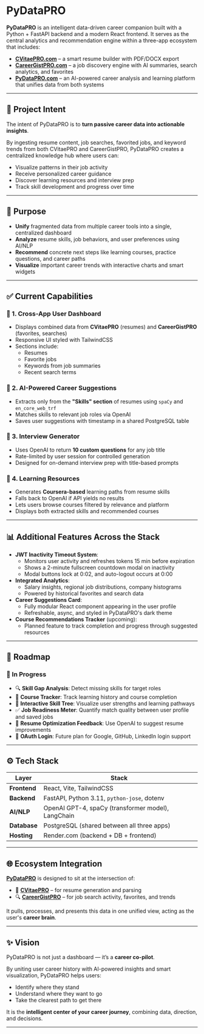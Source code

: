 # PyDataPRO

**PyDataPRO** is an intelligent data-driven career companion built with a Python + FastAPI backend and a modern React frontend. It serves as the central analytics and recommendation engine within a three-app ecosystem that includes:

- [**CVitaePRO.com**](https://www.cvitaepro.com) – a smart resume builder with PDF/DOCX export
- [**CareerGistPRO.com**](https://www.careergistpro.com) – a job discovery engine with AI summaries, search analytics, and favorites
- [**PyDataPRO.com**](https://www.pydatapro.com) – an AI-powered career analysis and learning platform that unifies data from both systems

---

## 🚀 Project Intent

The intent of PyDataPRO is to **turn passive career data into actionable insights**.

By ingesting resume content, job searches, favorited jobs, and keyword trends from both CVitaePRO and CareerGistPRO, PyDataPRO creates a centralized knowledge hub where users can:

- Visualize patterns in their job activity
- Receive personalized career guidance
- Discover learning resources and interview prep
- Track skill development and progress over time

---

## 🎯 Purpose

- **Unify** fragmented data from multiple career tools into a single, centralized dashboard
- **Analyze** resume skills, job behaviors, and user preferences using AI/NLP
- **Recommend** concrete next steps like learning courses, practice questions, and career paths
- **Visualize** important career trends with interactive charts and smart widgets

---

## ✅ Current Capabilities

### 🔹 1. Cross-App User Dashboard
- Displays combined data from **CVitaePRO** (resumes) and **CareerGistPRO** (favorites, searches)
- Responsive UI styled with TailwindCSS
- Sections include:
  - Resumes
  - Favorite jobs
  - Keywords from job summaries
  - Recent search terms

### 🔹 2. AI-Powered Career Suggestions
- Extracts only from the **"Skills" section** of resumes using `spaCy` and `en_core_web_trf`
- Matches skills to relevant job roles via OpenAI
- Saves user suggestions with timestamp in a shared PostgreSQL table

### 🔹 3. Interview Generator
- Uses OpenAI to return **10 custom questions** for any job title
- Rate-limited by user session for controlled generation
- Designed for on-demand interview prep with title-based prompts

### 🔹 4. Learning Resources
- Generates **Coursera-based** learning paths from resume skills
- Falls back to OpenAI if API yields no results
- Lets users browse courses filtered by relevance and platform
- Displays both extracted skills and recommended courses

---

## 📊 Additional Features Across the Stack

- **JWT Inactivity Timeout System**:
  - Monitors user activity and refreshes tokens 15 min before expiration
  - Shows a 2-minute fullscreen countdown modal on inactivity
  - Modal buttons lock at 0:02, and auto-logout occurs at 0:00
- **Integrated Analytics**:
  - Salary insights, regional job distributions, company histograms
  - Powered by historical favorites and search data
- **Career Suggestions Card**:
  - Fully modular React component appearing in the user profile
  - Refreshable, async, and styled in PyDataPRO's dark theme
- **Course Recommendations Tracker** (upcoming):
  - Planned feature to track completion and progress through suggested resources

---

## 🧭 Roadmap

### 🔄 In Progress

- 🔍 **Skill Gap Analysis**: Detect missing skills for target roles
- 🌱 **Course Tracker**: Track learning history and course completion
- 🧠 **Interactive Skill Tree**: Visualize user strengths and learning pathways
- ✅ **Job Readiness Meter**: Quantify match quality between user profile and saved jobs
- 📄 **Resume Optimization Feedback**: Use OpenAI to suggest resume improvements
- 🔐 **OAuth Login**: Future plan for Google, GitHub, LinkedIn login support

---

## ⚙️ Tech Stack

| Layer       | Stack                                              |
|-------------|----------------------------------------------------|
| **Frontend** | React, Vite, TailwindCSS                           |
| **Backend**  | FastAPI, Python 3.11, `python-jose`, dotenv        |
| **AI/NLP**   | OpenAI GPT-4, spaCy (transformer model), LangChain |
| **Database** | PostgreSQL (shared between all three apps)         |
| **Hosting**  | Render.com (backend + DB + frontend)               |

---

## 🌐 Ecosystem Integration

[**PyDataPRO**](https://www.pydatapro.com) is designed to sit at the intersection of:

- 📄 [**CVitaePRO**](https://www.cvitaepro.com) – for resume generation and parsing
- 🔍 [**CareerGistPRO**](https://www.careergistpro.com) – for job search activity, favorites, and trends

It pulls, processes, and presents this data in one unified view, acting as the user's **career brain**.

---

## ✨ Vision

PyDataPRO is not just a dashboard — it’s a **career co-pilot**.

By uniting user career history with AI-powered insights and smart visualization, PyDataPRO helps users:

- Identify where they stand
- Understand where they want to go
- Take the clearest path to get there

It is the **intelligent center of your career journey**, combining data, direction, and decisions.

---
